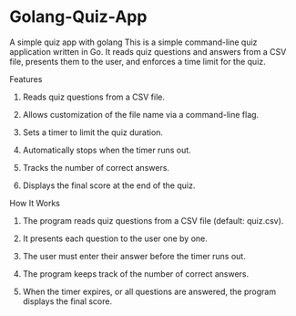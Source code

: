 # Golang-Quiz-App

A simple quiz app with golang
This is a simple command-line quiz application written in Go. It reads quiz questions and answers from a CSV file, presents them to the user, and enforces a time limit for the quiz.

Features

1. Reads quiz questions from a CSV file.

2. Allows customization of the file name via a command-line flag.

3. Sets a timer to limit the quiz duration.

4. Automatically stops when the timer runs out.

5. Tracks the number of correct answers.

6. Displays the final score at the end of the quiz.

How It Works

1. The program reads quiz questions from a CSV file (default: quiz.csv).

2. It presents each question to the user one by one.

3. The user must enter their answer before the timer runs out.

4. The program keeps track of the number of correct answers.

5. When the timer expires, or all questions are answered, the program displays the final score.
